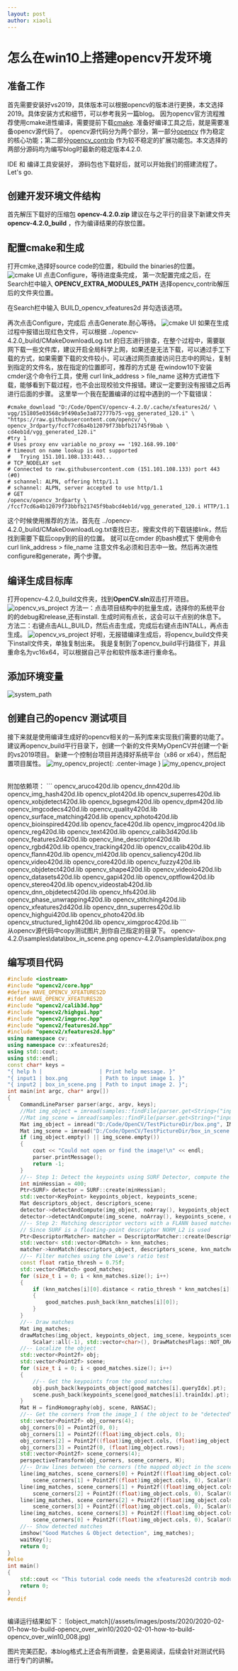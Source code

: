 ```yaml
---
layout: post
author: xiaoli
---
```

# 怎么在win10上搭建opencv开发环境

## 准备工作

首先需要安装好vs2019，具体版本可以根据opencv的版本进行更换，本文选择2019。具体安装方式和细节，可以参考我另一篇blog。
因为opencv官方流程推荐使用cmake进性编译，需要提前下载[cmake](https://cmake.org/).
准备好编译工具之后，就是需要准备opencv源代码了。
opencv源代码分为两个部分，第一部分[opencv](https://github.com/opencv/opencv/releases)  作为稳定的核心功能；第二部分[opencv_contrib](https://github.com/opencv/opencv_contrib/releases) 作为较不稳定的扩展功能包。本文选择的两部分源码均为编写blog时最新的稳定版本4.2.0.

IDE 和 编译工具安装好， 源码包也下载好后，就可以开始我们的搭建流程了。Let's go.

## 创建开发环境文件结构
首先解压下载好的压缩包 **opencv-4.2.0.zip** 建议在与之平行的目录下新建文件夹 **opencv-4.2.0_build** ，作为编译结果的存放位置。

## 配置cmake和生成
打开cmke,选择好source code的位置，和build the binaries的位置。
![cmake UI](/assets/images/posts/2020/2020-02-01-how-to-build-opencv_over_win10/2020-02-01-how-to-build-opencv_over_win10_001.png)
点击Configure，等待进度条完成， 第一次配置完成之后，在Search栏中输入 **OPENCV_EXTRA_MODULES_PATH** 选择opencv_contrib解压后的文件夹位置。

在Search栏中输入 BUILD_opencv_xfeatures2d 并勾选该选项。

再次点击Configure，完成后 点击Generate.耐心等待。
![cmake UI](/assets/images/posts/2020/2020-02-01-how-to-build-opencv_over_win10/2020-02-01-how-to-build-opencv_over_win10_002.png)
如果在生成过程中报错出现红色文件，可以根据 ../opencv-4.2.0_build/CMakeDownloadLog.txt 的日志进行排查，在整个过程中，需要联网下载一些文件库，建议开启全局科学上网，如果还是无法下载，可以通过手工下载的方式，如果需要下载的文件较小，可以通过网页直接访问日志中的网址，复制到指定的文件名，放在指定的位置即可，推荐的方式是 在window10下安装cmder这个命令行工具，使用 curl link_address > file_name 这种方式进性下载，能够看到下载过程，也不会出现校验文件报错。建议一定要到没有报错之后再进行后面的步骤。
这里举一个我在配置编译的过程中遇到的一个下载错误：
```
#cmake_download "D:/Code/OpenCV/opencv-4.2.0/.cache/xfeatures2d/ \
vgg/151805e03568c9f490a5e3a872777b75-vgg_generated_120.i" \
"https://raw.githubusercontent.com/opencv/ \
opencv_3rdparty/fccf7cd6a4b12079f73bbfb21745f9bab \
cd4eb1d/vgg_generated_120.i"
#try 1
# Uses proxy env variable no_proxy == '192.168.99.100'
# timeout on name lookup is not supported
#   Trying 151.101.108.133:443...
# TCP_NODELAY set
# Connected to raw.githubusercontent.com (151.101.108.133) port 443 (#0)
# schannel: ALPN, offering http/1.1
# schannel: ALPN, server accepted to use http/1.1
# GET 
/opencv/opencv_3rdparty \
/fccf7cd6a4b12079f73bbfb21745f9babcd4eb1d/vgg_generated_120.i HTTP/1.1
```
这个时候使用推荐的方法，首先在 ../opencv-4.2.0_build/CMakeDownloadLog.txt查找日志，搜索文件的下载链接link，然后找到需要下载后copy到的目的位置。
就可以在cmder 的bash模式下 使用命令curl link_address > file_name 注意文件名必须和日志中一致。然后再次进性configure和generate，两个步骤。


## 编译生成目标库
打开opencv-4.2.0_build文件夹，找到**OpenCV.sln**双击打开项目。
![opencv_vs_project](/assets/images/posts/2020/2020-02-01-how-to-build-opencv_over_win10/2020-02-01-how-to-build-opencv_over_win10_003.png)
方法一：点击项目结构中的批量生成，选择你的系统平台的的debug和release,还有install.
生成时间有点长，这会可以干点别的休息下。
方法二：右键点击ALL_BUILD，然后点击生成，完成后右键点击INTALL，再点击生成。
![opencv_vs_project](/assets/images/posts/2020/2020-02-01-how-to-build-opencv_over_win10/2020-02-01-how-to-build-opencv_over_win10_004.png)
好啦，无报错编译生成后，将opencv_build文件夹下install文件夹，单独复制出来。
我是复制到了opencv_build平行路径下，并且重命名为vc16x64，可以根据自己平台和软件版本进行重命名。

## 添加环境变量
![system_path](/assets/images/posts/2020/2020-02-01-how-to-build-opencv_over_win10/2020-02-01-how-to-build-opencv_over_win10_005.png)

## 创建自己的opencv 测试项目
接下来就是使用编译生成好的opencv相关的一系列库来实现我们需要的功能了。
建议再opencv_build平行目录下，创建一个新的文件夹MyOpenCV并创建一个新的vs2019项目。
新建一个控制台项目并选择好系统平台（x86 or x64），然后配置项目属性。
![my_opencv_project](/assets/images/posts/2020/2020-02-01-how-to-build-opencv_over_win10/2020-02-01-how-to-build-opencv_over_win10_006.png){: .center-image }
![my_opencv_project](/assets/images/posts/2020/2020-02-01-how-to-build-opencv_over_win10/2020-02-01-how-to-build-opencv_over_win10_007.png)

<br>
附加依赖项：
```
opencv_aruco420d.lib          
opencv_dnn420d.lib         
opencv_img_hash420d.lib          
opencv_plot420d.lib              
opencv_superres420d.lib          
opencv_xobjdetect420d.lib
opencv_bgsegm420d.lib         
opencv_dpm420d.lib         
opencv_imgcodecs420d.lib         
opencv_quality420d.lib           
opencv_surface_matching420d.lib  
opencv_xphoto420d.lib
opencv_bioinspired420d.lib    
opencv_face420d.lib        
opencv_imgproc420d.lib           
opencv_reg420d.lib               
opencv_text420d.lib              
opencv_calib3d420d.lib        
opencv_features2d420d.lib  
opencv_line_descriptor420d.lib   
opencv_rgbd420d.lib              
opencv_tracking420d.lib          
opencv_ccalib420d.lib         
opencv_flann420d.lib       
opencv_ml420d.lib                
opencv_saliency420d.lib          
opencv_video420d.lib             
opencv_core420d.lib           
opencv_fuzzy420d.lib       
opencv_objdetect420d.lib         
opencv_shape420d.lib             
opencv_videoio420d.lib           
opencv_datasets420d.lib       
opencv_gapi420d.lib        
opencv_optflow420d.lib           
opencv_stereo420d.lib            
opencv_videostab420d.lib
opencv_dnn_objdetect420d.lib  
opencv_hfs420d.lib         
opencv_phase_unwrapping420d.lib  
opencv_stitching420d.lib         
opencv_xfeatures2d420d.lib
opencv_dnn_superres420d.lib   
opencv_highgui420d.lib     
opencv_photo420d.lib             
opencv_structured_light420d.lib  
opencv_ximgproc420d.lib
```
<br>
从opencv源代码中copy测试图片,到你自己指定的目录下。
opencv-4.2.0\samples\data\box_in_scene.png
opencv-4.2.0\samples\data\box.png

## 编写项目代码
``` c++
#include <iostream>
#include "opencv2/core.hpp"
#define HAVE_OPENCV_XFEATURES2D
#ifdef HAVE_OPENCV_XFEATURES2D
#include "opencv2/calib3d.hpp"
#include "opencv2/highgui.hpp"
#include "opencv2/imgproc.hpp"
#include "opencv2/features2d.hpp"
#include "opencv2/xfeatures2d.hpp"
using namespace cv;
using namespace cv::xfeatures2d;
using std::cout;
using std::endl;
const char* keys =
"{ help h |                  | Print help message. }"
"{ input1 | box.png          | Path to input image 1. }"
"{ input2 | box_in_scene.png | Path to input image 2. }";
int main(int argc, char* argv[])
{
    CommandLineParser parser(argc, argv, keys);
    //Mat img_object = imread(samples::findFile(parser.get<String>("input1")), IMREAD_GRAYSCALE);
    //Mat img_scene = imread(samples::findFile(parser.get<String>("input2")), IMREAD_GRAYSCALE);
    Mat img_object = imread("D:/Code/OpenCV/TestPictureDir/box.png", IMREAD_GRAYSCALE);
    Mat img_scene = imread("D:/Code/OpenCV/TestPictureDir/box_in_scene.png", IMREAD_GRAYSCALE);
    if (img_object.empty() || img_scene.empty())
    {
        cout << "Could not open or find the image!\n" << endl;
        parser.printMessage();
        return -1;
    }
    //-- Step 1: Detect the keypoints using SURF Detector, compute the descriptors
    int minHessian = 400;
    Ptr<SURF> detector = SURF::create(minHessian);
    std::vector<KeyPoint> keypoints_object, keypoints_scene;
    Mat descriptors_object, descriptors_scene;
    detector->detectAndCompute(img_object, noArray(), keypoints_object, descriptors_object);
    detector->detectAndCompute(img_scene, noArray(), keypoints_scene, descriptors_scene);
    //-- Step 2: Matching descriptor vectors with a FLANN based matcher
    // Since SURF is a floating-point descriptor NORM_L2 is used
    Ptr<DescriptorMatcher> matcher = DescriptorMatcher::create(DescriptorMatcher::FLANNBASED);
    std::vector< std::vector<DMatch> > knn_matches;
    matcher->knnMatch(descriptors_object, descriptors_scene, knn_matches, 2);
    //-- Filter matches using the Lowe's ratio test
    const float ratio_thresh = 0.75f;
    std::vector<DMatch> good_matches;
    for (size_t i = 0; i < knn_matches.size(); i++)
    {
        if (knn_matches[i][0].distance < ratio_thresh * knn_matches[i][1].distance)
        {
            good_matches.push_back(knn_matches[i][0]);
        }
    }
    //-- Draw matches
    Mat img_matches;
    drawMatches(img_object, keypoints_object, img_scene, keypoints_scene, good_matches, img_matches, Scalar::all(-1),
        Scalar::all(-1), std::vector<char>(), DrawMatchesFlags::NOT_DRAW_SINGLE_POINTS);
    //-- Localize the object
    std::vector<Point2f> obj;
    std::vector<Point2f> scene;
    for (size_t i = 0; i < good_matches.size(); i++)
    {
        //-- Get the keypoints from the good matches
        obj.push_back(keypoints_object[good_matches[i].queryIdx].pt);
        scene.push_back(keypoints_scene[good_matches[i].trainIdx].pt);
    }
    Mat H = findHomography(obj, scene, RANSAC);
    //-- Get the corners from the image_1 ( the object to be "detected" )
    std::vector<Point2f> obj_corners(4);
    obj_corners[0] = Point2f(0, 0);
    obj_corners[1] = Point2f((float)img_object.cols, 0);
    obj_corners[2] = Point2f((float)img_object.cols, (float)img_object.rows);
    obj_corners[3] = Point2f(0, (float)img_object.rows);
    std::vector<Point2f> scene_corners(4);
    perspectiveTransform(obj_corners, scene_corners, H);
    //-- Draw lines between the corners (the mapped object in the scene - image_2 )
    line(img_matches, scene_corners[0] + Point2f((float)img_object.cols, 0),
        scene_corners[1] + Point2f((float)img_object.cols, 0), Scalar(0, 255, 0), 4);
    line(img_matches, scene_corners[1] + Point2f((float)img_object.cols, 0),
        scene_corners[2] + Point2f((float)img_object.cols, 0), Scalar(0, 255, 0), 4);
    line(img_matches, scene_corners[2] + Point2f((float)img_object.cols, 0),
        scene_corners[3] + Point2f((float)img_object.cols, 0), Scalar(0, 255, 0), 4);
    line(img_matches, scene_corners[3] + Point2f((float)img_object.cols, 0),
        scene_corners[0] + Point2f((float)img_object.cols, 0), Scalar(0, 255, 0), 4);
    //-- Show detected matches
    imshow("Good Matches & Object detection", img_matches);
    waitKey();
    return 0;
}
#else
int main()
{
    std::cout << "This tutorial code needs the xfeatures2d contrib module to be run." << std::endl;
    return 0;
}
#endif
```
<br>
编译运行结果如下：
![object_match](/assets/images/posts/2020/2020-02-01-how-to-build-opencv_over_win10/2020-02-01-how-to-build-opencv_over_win10_008.jpg)

图片完美匹配，本blog格式上还会有所调整，会更易阅读，后续会针对测试代码进行专门的讲解。





